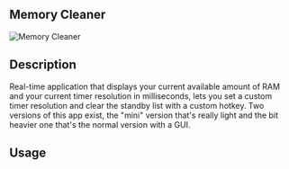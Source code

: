 ## Memory Cleaner
![Memory Cleaner](https://cdn.discordapp.com/attachments/759162962325143623/763515874501984317/unknown.png)
## Description
Real-time application that displays your current available amount of RAM and your current timer resolution in milliseconds, lets you set a custom timer resolution and clear the standby list with a custom hotkey. Two versions of this app exist, the "mini" version that's really light and the bit heavier one that's the normal version with a GUI.
## Usage
